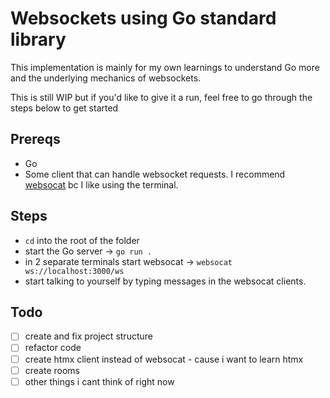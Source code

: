 # Websockets using Go standard library
This implementation is mainly for my own learnings to understand Go more and the underlying mechanics of websockets.

This is still WIP but if you'd like to give it a run, feel free to go through the steps below to get started

## Prereqs
- Go
- Some client that can handle websocket requests. I recommend [websocat](https://github.com/vi/websocat) bc I like using the terminal. 

## Steps
- `cd` into the root of the folder
- start the Go server -> `go run .`
- in 2 separate terminals start websocat -> `websocat ws://localhost:3000/ws`
- start talking to yourself by typing messages in the websocat clients. 

## Todo
- [ ] create and fix project structure 
- [ ] refactor code
- [ ] create htmx client instead of websocat - cause i want to learn htmx
- [ ] create rooms 
- [ ] other things i cant think of right now
